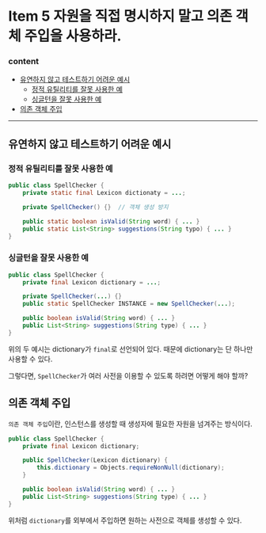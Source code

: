 # Item 5 자원을 직접 명시하지 말고 의존 객체 주입을 사용하라.
### content
  - [유연하지 않고 테스트하기 어려운 예시](#유연하지-않고-테스트하기-어려운-예시)
    - [정적 유틸리티를 잘못 사용한 예](#정적-유틸리티를-잘못-사용한-예)
    - [싱글턴을 잘못 사용한 예](#싱글턴을-잘못-사용한-예)
  - [의존 객체 주입](#의존-객체-주입)

---
## 유연하지 않고 테스트하기 어려운 예시
### 정적 유틸리티를 잘못 사용한 예
```java
public class SpellChecker {
    private static final Lexicon dictionaty = ...;

    private SpellChecker() {}  // 객체 생성 방지

    public static boolean isValid(String word) { ... }
    public static List<String> suggestions(String typo) { ... }
}
```

### 싱글턴을 잘못 사용한 예
```java
public class SpellChecker {
    private final Lexicon dictionary = ...;

    private SpellChecker(...) {}
    public static SpellChecker INSTANCE = new SpellChecker(...);

    public boolean isValid(String word) { ... }
    public List<String> suggestions(String type) { ... }
}
```

위의 두 예시는 dictionary가 `final`로 선언되어 있다. 때문에 dictionary는 단 하나만 사용할 수 있다.

그렇다면, `SpellChecker`가 여러 사전을 이용할 수 있도록 하려면 어떻게 해야 할까?

## 의존 객체 주입
`의존 객체 주입`이란, 인스턴스를 생성할 때 생성자에 필요한 자원을 넘겨주는 방식이다.

```java
public class SpellChecker {
    private final Lexicon dictionary;

    public SpellChecker(Lexicon dictionary) {
        this.dictionary = Objects.requireNonNull(dictionary);
    }

    public boolean isValid(String word) { ... }
    public List<String> suggestions(String type) { ... }
}
```

위처럼 `dictionary`를 외부에서 주입하면 원하는 사전으로 객체를 생성할 수 있다.

